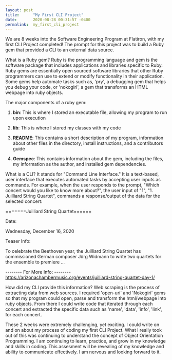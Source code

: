 ```yaml
---
layout: post
title:      "My First CLI Project"
date:       2020-08-28 00:31:57 -0400
permalink:  my_first_cli_project
---
```



We are 8 weeks into the Software Engineering Program at Flatiron, with my first CLI Project completed! The prompt for this project was to build a Ruby gem that provided a CLI to an external data source.

What is a Ruby gem? Ruby is the programming language and gem is the software package that includes applications and libraries  specific to Ruby. Ruby gems are essentially open sourced software libraries that other Ruby programmers can use to extend or modify functionality in their application. Some gems help automate tasks such as, 'pry', a debugging gem that helps you debug your code, or 'nokogiri', a gem that transforms an HTML webpage into ruby objects. 

The major components of a ruby gem:

1) **bin**: This is where I stored an executable file, allowing my program to run upon execution


2) **lib**:  This is where I stored my classes with my code


3) **README**: This contains a short description of my program, information about other files in the directory, install instructions, and a contributors guide


4) **Gemspec**: This contains information about the gem, including the files, my information as the author, and installed gem dependencies.


What is a CLI? It stands for "Command Line Interface." It is a text-based, user interface that executes automated tasks by accepting user inputs as commands. For example, when the user responds to the prompt, "Which concert would you like to know more about?", the user input of "1", "1. Juilliard String Quartet", commands a response/output of the data for the selected concert:


=======Juilliard String Quartet======


Date:

Wednesday, December 16, 2020

Teaser Info:

To celebrate the Beethoven year, the Juilliard String Quartet has commissioned German composer Jörg Widmann to write two quartets for the ensemble to premiere ...

-------- For More Info: --------
https://arizonachambermusic.org/events/juilliard-string-quartet-day-1/




How did my CLI provide this information? Web scraping is the process of extracting data from web sources. I required 'open-uri' and  'Nokogiri' gems so that my program could open, parse and transform the html/webpage into ruby objects. From there I could write code that iterated through each concert and extracted the specific data such as 'name', 'data', 'info', 'link', for each concert.

These 2 weeks were extremely challenging, yet exciting. I could write on and on about my process of coding my first CLI Project. What I really took out of this was continuing to understand the concept of Object Orientation Programming.  I am continuing to learn, practice, and grow in my knowledge and skills in coding. This assesment will be revealing of my knowledge and ability to communicate effectively. I am nervous and looking forward to it. 
